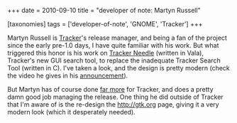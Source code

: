 +++
date = 2010-09-10
title = "developer of note: Martyn Russell"

[taxonomies]
tags = ['developer-of-note', 'GNOME', 'Tracker']
+++

Martyn Russell is [Tracker]\'s release manager, and being a fan of the
project since the early pre-1.0 days, I have quite familiar with his
work. But what triggered this honor is his work on [Tracker Needle]
(written in Vala), Tracker\'s new GUI search tool, to replace the
inadequate Tracker Search Tool (written in C). I\'ve taken a look, and
the design is pretty modern (check the video he gives in his
[announcement][Tracker Needle]).

But Martyn has of course done [far more] for Tracker, and does a pretty
damn good job managing the release. One thing he did outside of Tracker
that I\'m aware of is the re-design the <http://gtk.org> page, giving it
a very modern look (which it desperately needed).

  [Tracker]: http://projects.gnome.org/tracker/
  [Tracker Needle]: http://blogs.gnome.org/mr/2010/09/08/tracker-needle/
  [far more]: http://git.gnome.org/browse/tracker/log/?qt=author&q=martyn
